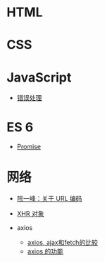 # HTML

# CSS

# JavaScript
- [错误处理](./javascript/handleError.md)
# ES 6
- [Promise](./es6/promise.md)
# 网络

- [阮一峰：关于 URL 编码](http://www.ruanyifeng.com/blog/2010/02/url_encoding.html)

- [XHR 对象](./network/xhr.md)
- axios
    - [axios, ajax和fetch的比较](http://www.axios-js.com/zh-cn/blogs/)
    - [axios 的功能]()